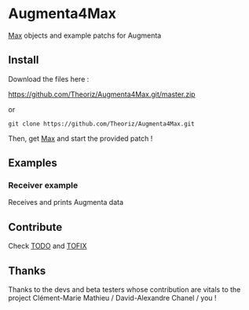 # Augmenta4Max

[Max][] objects and example patchs for Augmenta

Install
-------

Download the files here :

https://github.com/Theoriz/Augmenta4Max.git/master.zip

or

```
git clone https://github.com/Theoriz/Augmenta4Max.git
```

Then, get [Max][] and start the provided patch !

Examples
--------

### Receiver example

Receives and prints Augmenta data


Contribute
----------

Check [TODO](TODO.md) and [TOFIX](TOFIX.md)

Thanks
------

Thanks to the devs and beta testers whose contribution are vitals to the project
  Clément-Marie Mathieu / David-Alexandre Chanel / you !

[Max]: https://cycling74.com/
[Théoriz studio]: http://www.theoriz.com/
